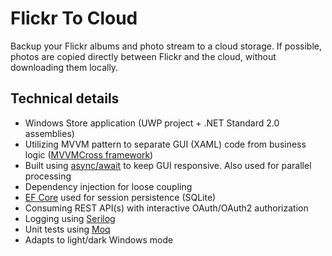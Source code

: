 # Flickr To Cloud
Backup your Flickr albums and photo stream to a cloud storage. If possible, photos are copied directly between Flickr and the cloud, without downloading them locally.

[](https://github.com/havlicekp/flickr-to-cloud/blob/master/images/mockup.jpg)

## Technical details
* Windows Store application (UWP project + .NET Standard 2.0 assemblies)
* Utilizing MVVM pattern to separate GUI (XAML) code from business logic ([MVVMCross framework](https://www.mvvmcross.com/))
* Built using [async/await](https://docs.microsoft.com/en-us/dotnet/csharp/programming-guide/concepts/async/)  to keep GUI responsive. Also used for parallel processing
* Dependency injection for loose coupling
* [EF Core](https://github.com/aspnet/EntityFrameworkCore) used for session persistence (SQLite)
* Consuming REST API(s) with interactive OAuth/OAuth2 authorization
* Logging using [Serilog](https://serilog.net/)
* Unit tests using [Moq](https://github.com/moq/moq4) 
* Adapts to light/dark Windows mode 
